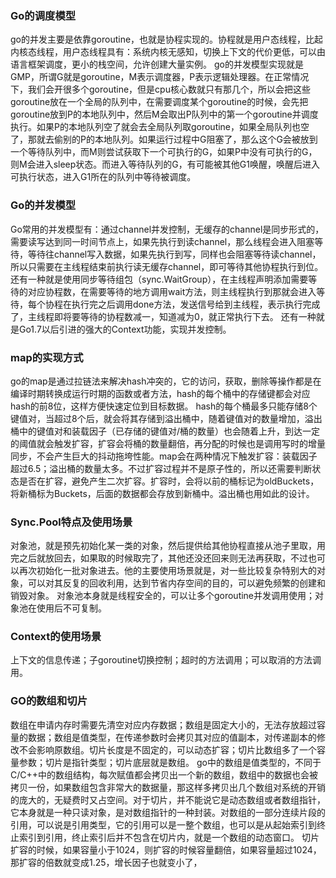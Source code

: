 ### Go的调度模型
   go的并发主要是依靠goroutine，也就是协程实现的。协程就是用户态线程，比起内核态线程，用户态线程具有：系统内核无感知，切换上下文的代价更低，可以由语言框架调度，更小的栈空间，允许创建大量实例。
   go的并发模型实现就是GMP，所谓G就是goroutine，M表示调度器，P表示逻辑处理器。在正常情况下，我们会开很多个goroutine，但是cpu核心数就只有那几个，所以会把这些goroutine放在一个全局的队列中，在需要调度某个goroutine的时候，会先把goroutine放到P的本地队列中，然后M会取出P队列中的第一个goroutine并调度执行。如果P的本地队列空了就会去全局队列取goroutine，如果全局队列也空了，那就去偷别的P的本地队列。如果运行过程中G阻塞了，那么这个G会被放到一个等待队列中，而M则尝试获取下一个可执行的G，如果P中没有可执行的G，则M会进入sleep状态。而进入等待队列的G，有可能被其他G1唤醒，唤醒后进入可执行状态，进入G1所在的队列中等待被调度。

### Go的并发模型
   Go常用的并发模型有：通过channel并发控制，无缓存的channel是同步形式的，需要读写达到同一时间节点上，如果先执行到读channel，那么线程会进入阻塞等待，等待往channel写入数据，如果先执行到写，同样也会阻塞等待读channel，所以只需要在主线程结束前执行读无缓存channel，即可等待其他协程执行到位。
   还有一种就是使用同步等待组包（sync.WaitGroup），在主线程声明添加需要等待的对应协程数，在需要等待的地方调用wait方法，则主线程执行到那就会进入等待，每个协程在执行完之后调用done方法，发送信号给到主线程，表示执行完成了，主线程即将要等待的协程数减一，知道减为0，就正常执行下去。
   还有一种就是Go1.7以后引进的强大的Context功能，实现并发控制。

### map的实现方式
   go的map是通过拉链法来解决hash冲突的，它的访问，获取，删除等操作都是在编译时期转换成运行时期的函数或者方法，hash的每个桶中的存储键都会对应hash的前8位，这样方便快速定位到目标数据。
   hash的每个桶最多只能存储8个键值对，当超过8个后，就会将其存储到溢出桶中，随着键值对的数量增加，溢出桶中的键值对和装载因子（已存储的键值对/桶的数量）也会随着上升，到达一定的阈值就会触发扩容，扩容会将桶的数量翻倍，再分配的时候也是调用写时的增量同步，不会产生巨大的抖动拖垮性能。map会在两种情况下触发扩容：装载因子超过6.5；溢出桶的数量太多。不过扩容过程并不是原子性的，所以还需要判断状态是否在扩容，避免产生二次扩容。扩容时，会将以前的桶标记为oldBuckets，将新桶标为Buckets，后面的数据都会存放到新桶中。溢出桶也用如此的设计。
   
### Sync.Pool特点及使用场景
   对象池，就是预先初始化某一类的对象，然后提供给其他协程直接从池子里取，用完之后就放回去，如果取的时候取完了，其他还没还回来则无法再获取，不过也可以再次初始化一批对象进去。他的主要使用场景就是，对一些比较复杂特别大的对象，可以对其反复的回收利用，达到节省内存空间的目的，可以避免频繁的创建和销毁对象。
   对象池本身就是线程安全的，可以让多个goroutine并发调用使用；对象池在使用后不可复制。
   
### Context的使用场景
   上下文的信息传递；子goroutine切换控制；超时的方法调用；可以取消的方法调用。
   
### GO的数组和切片
   数组在申请内存时需要先清空对应内存数据；数组是固定大小的，无法存放超过容量的数据；数组是值类型，在传递参数时会拷贝其对应的值副本，对传递副本的修改不会影响原数组。切片长度是不固定的，可以动态扩容；切片比数组多了一个容量参数；切片是指针类型；切片底层就是数组。
   go中的数组是值类型的，不同于C/C++中的数组结构，每次赋值都会拷贝出一个新的数组，数组中的数据也会被拷贝一份，如果数组包含非常大的数据量，那这样多拷贝出几个数组对系统的开销的庞大的，无疑费时又占空间。对于切片，并不能说它是动态数组或者数组指针，它本身就是一种只读对象，是对数组指针的一种封装。对数组的一部分连续片段的引用，可以说是引用类型，它的引用可以是一整个数组，也可以是从起始索引到终止索引到引用，终止索引后并不包含在切片内，就是一个数组的动态窗口。
   切片扩容的时候，如果容量小于1024，则扩容的时候容量翻倍，如果容量超过1024，那扩容的倍数就变成1.25，增长因子也就变小了，